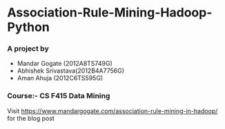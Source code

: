 # Association-Rule-Mining-Hadoop-Python
### A project by
* Mandar Gogate (2012A8TS749G)
* Abhishek Srivastava(2012B4A7756G)
* Aman Ahuja (2012C6TS595G)
### Course:- CS F415 Data Mining

Visit https://www.mandargogate.com/association-rule-mining-in-hadoop/ ‎ for the blog post

